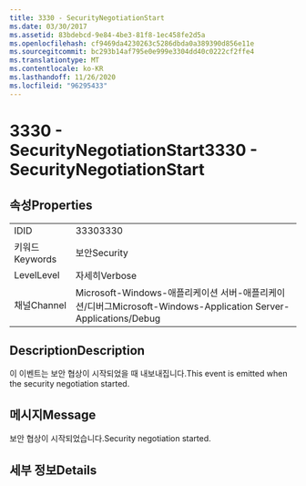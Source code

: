 ```yaml
---
title: 3330 - SecurityNegotiationStart
ms.date: 03/30/2017
ms.assetid: 83bdebcd-9e84-4be3-81f8-1ec458fe2d5a
ms.openlocfilehash: cf9469da4230263c5286dbda0a389390d856e11e
ms.sourcegitcommit: bc293b14af795e0e999e3304dd40c0222cf2ffe4
ms.translationtype: MT
ms.contentlocale: ko-KR
ms.lasthandoff: 11/26/2020
ms.locfileid: "96295433"
---
```

# <a name="3330---securitynegotiationstart"></a><span data-ttu-id="0340c-102">3330 - SecurityNegotiationStart</span><span class="sxs-lookup"><span data-stu-id="0340c-102">3330 - SecurityNegotiationStart</span></span>

## <a name="properties"></a><span data-ttu-id="0340c-103">속성</span><span class="sxs-lookup"><span data-stu-id="0340c-103">Properties</span></span>  
  
|||  
|-|-|  
|<span data-ttu-id="0340c-104">ID</span><span class="sxs-lookup"><span data-stu-id="0340c-104">ID</span></span>|<span data-ttu-id="0340c-105">3330</span><span class="sxs-lookup"><span data-stu-id="0340c-105">3330</span></span>|  
|<span data-ttu-id="0340c-106">키워드</span><span class="sxs-lookup"><span data-stu-id="0340c-106">Keywords</span></span>|<span data-ttu-id="0340c-107">보안</span><span class="sxs-lookup"><span data-stu-id="0340c-107">Security</span></span>|  
|<span data-ttu-id="0340c-108">Level</span><span class="sxs-lookup"><span data-stu-id="0340c-108">Level</span></span>|<span data-ttu-id="0340c-109">자세히</span><span class="sxs-lookup"><span data-stu-id="0340c-109">Verbose</span></span>|  
|<span data-ttu-id="0340c-110">채널</span><span class="sxs-lookup"><span data-stu-id="0340c-110">Channel</span></span>|<span data-ttu-id="0340c-111">Microsoft-Windows-애플리케이션 서버-애플리케이션/디버그</span><span class="sxs-lookup"><span data-stu-id="0340c-111">Microsoft-Windows-Application Server-Applications/Debug</span></span>|  
  
## <a name="description"></a><span data-ttu-id="0340c-112">Description</span><span class="sxs-lookup"><span data-stu-id="0340c-112">Description</span></span>  

 <span data-ttu-id="0340c-113">이 이벤트는 보안 협상이 시작되었을 때 내보내집니다.</span><span class="sxs-lookup"><span data-stu-id="0340c-113">This event is emitted when the security negotiation started.</span></span>  
  
## <a name="message"></a><span data-ttu-id="0340c-114">메시지</span><span class="sxs-lookup"><span data-stu-id="0340c-114">Message</span></span>  

 <span data-ttu-id="0340c-115">보안 협상이 시작되었습니다.</span><span class="sxs-lookup"><span data-stu-id="0340c-115">Security negotiation started.</span></span>  
  
## <a name="details"></a><span data-ttu-id="0340c-116">세부 정보</span><span class="sxs-lookup"><span data-stu-id="0340c-116">Details</span></span>
